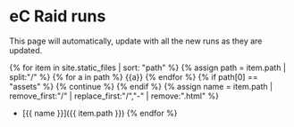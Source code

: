 ---
---

# eC Raid runs

This page will automatically, update with all the new runs as they are updated.

{% for item in site.static_files | sort: "path"  %}
  {% assign path = item.path | split:"/" %}
  {% for a in path %}
    {{a}}
  {% endfor %}
  {% if path[0] == "assets" %}
    {% continue %}
  {% endif %}
  {% assign name = item.path | remove_first:"/" | replace_first:"/","-" | remove:".html" %}
 * [{{ name }}]({{ item.path }})
{% endfor %}
